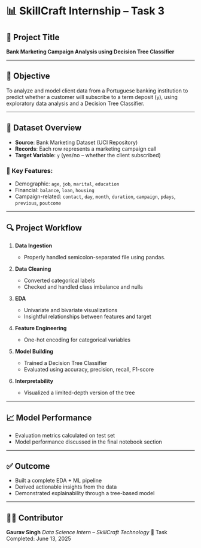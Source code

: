 

# 📊 SkillCraft Internship – Task 3

## 📁 Project Title

**Bank Marketing Campaign Analysis using Decision Tree Classifier**

---

## 🧩 Objective

To analyze and model client data from a Portuguese banking institution to predict whether a customer will subscribe to a term deposit (`y`), using exploratory data analysis and a Decision Tree Classifier.

---

## 📌 Dataset Overview

* **Source**: Bank Marketing Dataset (UCI Repository)
* **Records**: Each row represents a marketing campaign call
* **Target Variable**: `y` (yes/no – whether the client subscribed)

### 🔑 Key Features:

* Demographic: `age`, `job`, `marital`, `education`
* Financial: `balance`, `loan`, `housing`
* Campaign-related: `contact`, `day`, `month`, `duration`, `campaign`, `pdays`, `previous`, `poutcome`

---

## 🔍 Project Workflow

1. **Data Ingestion**

   * Properly handled semicolon-separated file using pandas.
2. **Data Cleaning**

   * Converted categorical labels
   * Checked and handled class imbalance and nulls
3. **EDA**

   * Univariate and bivariate visualizations
   * Insightful relationships between features and target
4. **Feature Engineering**

   * One-hot encoding for categorical variables
5. **Model Building**

   * Trained a Decision Tree Classifier
   * Evaluated using accuracy, precision, recall, F1-score
6. **Interpretability**

   * Visualized a limited-depth version of the tree

---

## 📈 Model Performance

* Evaluation metrics calculated on test set
* Model performance discussed in the final notebook section

---

## ✅ Outcome

* Built a complete EDA + ML pipeline
* Derived actionable insights from the data
* Demonstrated explainability through a tree-based model

---

## 🧑‍💻 Contributor

**Gaurav Singh**
*Data Science Intern – SkillCraft Technology*
📅 Task Completed: June 13, 2025

